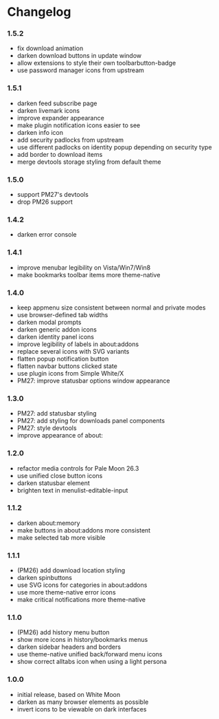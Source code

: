 # Changelog

### 1.5.2
- fix download animation
- darken download buttons in update window
- allow extensions to style their own toolbarbutton-badge
- use password manager icons from upstream

### 1.5.1
- darken feed subscribe page
- darken livemark icons
- improve expander appearance
- make plugin notification icons easier to see
- darken info icon
- add security padlocks from upstream
- use different padlocks on identity popup depending on security type
- add border to download items
- merge devtools storage styling from default theme

### 1.5.0
- support PM27's devtools
- drop PM26 support

### 1.4.2
- darken error console

### 1.4.1
- improve menubar legibility on Vista/Win7/Win8
- make bookmarks toolbar items more theme-native

### 1.4.0
- keep appmenu size consistent between normal and private modes
- use browser-defined tab widths
- darken modal prompts
- darken generic addon icons
- darken identity panel icons
- improve legibility of labels in about:addons
- replace several icons with SVG variants
- flatten popup notification button
- flatten navbar buttons clicked state
- use plugin icons from Simple White/X
- PM27: improve statusbar options window appearance

### 1.3.0
- PM27: add statusbar styling
- PM27: add styling for downloads panel components
- PM27: style devtools
- improve appearance of about:

### 1.2.0
- refactor media controls for Pale Moon 26.3
- use unified close button icons
- darken statusbar element
- brighten text in menulist-editable-input

### 1.1.2
- darken about:memory
- make buttons in about:addons more consistent
- make selected tab more visible

### 1.1.1
- (PM26) add download location styling
- darken spinbuttons
- use SVG icons for categories in about:addons
- use more theme-native error icons
- make critical notifications more theme-native

### 1.1.0
- (PM26) add history menu button
- show more icons in history/bookmarks menus
- darken sidebar headers and borders
- use theme-native unified back/forward menu icons
- show correct alltabs icon when using a light persona

### 1.0.0
- initial release, based on White Moon
- darken as many browser elements as possible
- invert icons to be viewable on dark interfaces